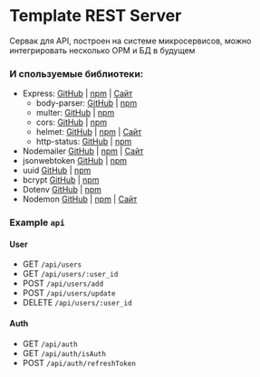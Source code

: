 # Template REST Server

Сервак для API, построен на системе микросервисов, можно интегрировать несколько ОРМ и БД в будущем

### И спользуемые библиотеки:

- Express: [GitHub](https://github.com/expressjs/express) | [npm](https://www.npmjs.com/package/express) | [Сайт](https://expressjs.com/)
  - body-parser: [GitHub](https://github.com/expressjs/body-parser) | [npm](https://www.npmjs.com/package/body-parser)
  - multer: [GitHub](https://github.com/expressjs/multer) | [npm](https://www.npmjs.com/package/multer)
  - cors: [GitHub](https://github.com/expressjs/cors) | [npm](https://www.npmjs.com/package/cors)
  - helmet: [GitHub](https://github.com/helmetjs/helmet) | [npm](https://www.npmjs.com/package/helmet) | [Сайт](https://helmetjs.github.io/)
  - http-status: [GitHub](https://github.com/adaltas/node-http-status) | [npm](https://www.npmjs.com/package/http-status)
- Nodemailer [GitHub](https://github.com/nodemailer/nodemailer) | [npm](https://www.npmjs.com/package/nodemailer) | [Сайт](https://nodemailer.com/)
- jsonwebtoken [GitHub](https://github.com/auth0/node-jsonwebtoken) | [npm](https://www.npmjs.com/package/jsonwebtoken)
- uuid [GitHub](https://github.com/uuidjs/uuid) | [npm](https://www.npmjs.com/package/uuid)
- bcrypt [GitHub](https://github.com/kelektiv/node.bcrypt.js) | [npm](https://www.npmjs.com/package/bcrypt)
- Dotenv [GitHub](https://github.com/motdotla/dotenv) | [npm](https://www.npmjs.com/package/dotenv)
- Nodemon [GitHub](https://github.com/remy/nodemon) | [npm](https://www.npmjs.com/package/nodemon) | [Сайт](https://nodemon.io/)

### Example `api`

#### User

- GET `/api/users`
- GET `/api/users/:user_id`
- POST `/api/users/add`
- POST `/api/users/update`
- DELETE `/api/users/:user_id`

#### Auth

- GET `/api/auth`
- GET `/api/auth/isAuth`
- POST `/api/auth/refreshToken`
